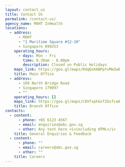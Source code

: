 ```yaml
---
layout: contact_us
title: Contact Us
permalink: /contact-us/
agency_name: MOHT InHealth
locations:
  - address:
      - MOHT
      - "1 Maritime Square #12-10"
      - Singapore 099253
    operating_hours:
      - days: Mon - Fri
        time: 8.30am - 6.00pm
        description: Closed on Public Holidays
    maps_link: https://goo.gl/maps/KHqQsKABPptvMmZw6
    title: Main Office
  - address:
      - 109 North Bridge Road
      - Singapore 179097
      - ""
    operating_hours: []
    maps_link: https://goo.gl/maps/C8VfxphGxT2GsfcaA
    title: Branch Office
contacts:
  - content:
      - phone: +65 6123 4567
      - email: enquiries@abc.gov.sg
      - other: Any text here <i>including HTML</i>
    title: General Enquiries & Feedback
  - content:
      - phone: ""
      - email: careers@abc.gov.sg
      - other: ""
    title: Careers
---
```

